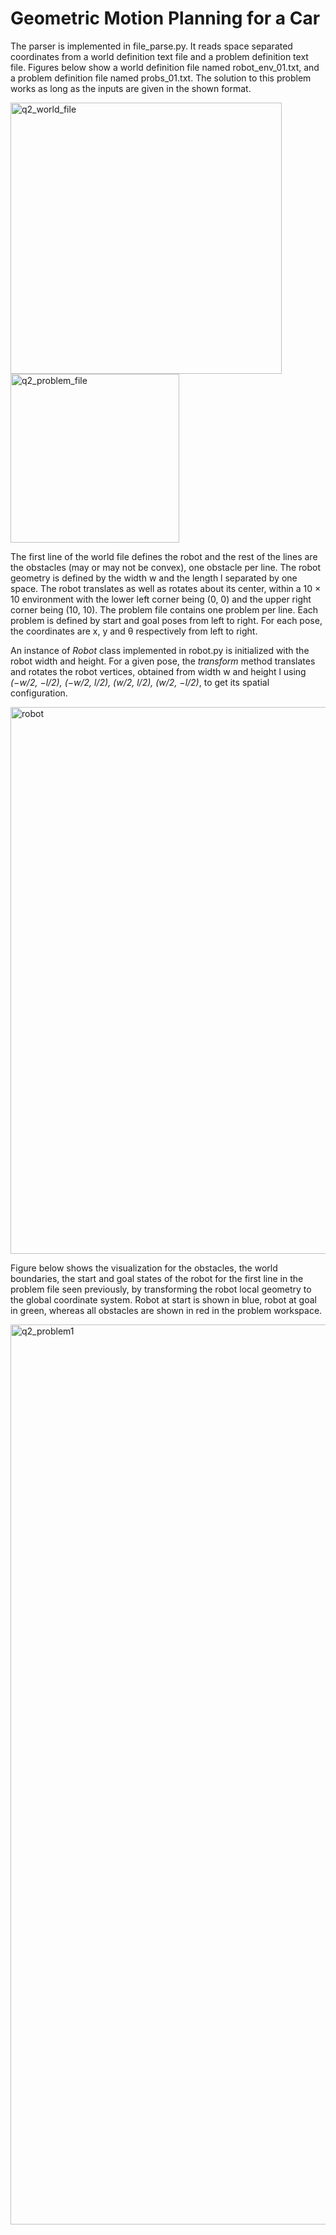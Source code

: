# Geometric Motion Planning for a Car
The parser is implemented in file_parse.py. It reads space separated coordinates from a world definition text file and a problem definition text file. Figures below show a world definition file named robot_env_01.txt, and a problem definition file named probs_01.txt. The solution to this problem works as long as the inputs are given in the shown format.  

<img width="434" alt="q2_world_file" src="https://user-images.githubusercontent.com/10013303/141658478-ed3e7b94-30d2-47d0-97ea-19442bfe64af.png">
<img width="270" alt="q2_problem_file" src="https://user-images.githubusercontent.com/10013303/141658483-b298232b-26b4-400f-b29c-c87a8cdd30db.png">

The first line of the world file defines the robot and the rest of the lines are the obstacles (may or may not be convex), one obstacle per line. The robot geometry is defined by the width w and the length l separated by one space. The robot translates as well as rotates about its center, within a 10 × 10 environment with the lower left corner being (0, 0) and the upper right corner being (10, 10). The problem file contains one problem per line. Each problem is defined by start and goal poses from left to right. For each pose, the coordinates are x, y and &theta; respectively from left to right.  

An instance of _Robot_ class implemented in robot.py is initialized with the robot width and height. For a given pose, the _transform_ method translates and rotates the robot vertices, obtained from width w and height l using _(−w/2, −l/2), (−w/2, l/2), (w/2, l/2), (w/2, −l/2)_, to get its spatial configuration.  

<img width="875" alt="robot" src="https://user-images.githubusercontent.com/10013303/141658590-ed3e1509-78d1-4d2a-96f5-a853cf261a18.png">

Figure below shows the visualization for the obstacles, the world boundaries, the start and goal states of the robot for the first line in the problem file seen previously, by transforming the robot local geometry to the global coordinate system. Robot at start is shown in blue, robot at goal in green, whereas all obstacles are shown in red in the problem workspace.  

<img width="1440" alt="q2_problem1" src="https://user-images.githubusercontent.com/10013303/141658635-8d0a363d-68ea-4409-981d-940a79daac37.png">
